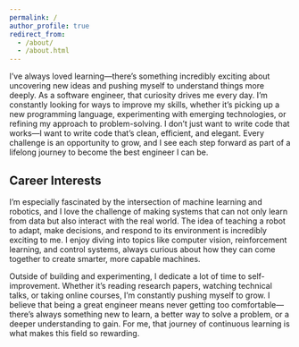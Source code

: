 ```yaml
---
permalink: /
author_profile: true
redirect_from: 
  - /about/
  - /about.html
---
```


I’ve always loved learning—there’s something incredibly exciting about uncovering new ideas and pushing myself to understand things more deeply. As a software engineer, that curiosity drives me every day. I’m constantly looking for ways to improve my skills, whether it’s picking up a new programming language, experimenting with emerging technologies, or refining my approach to problem-solving. I don’t just want to write code that works—I want to write code that’s clean, efficient, and elegant. Every challenge is an opportunity to grow, and I see each step forward as part of a lifelong journey to become the best engineer I can be.

**Career Interests**
---

I’m especially fascinated by the intersection of machine learning and robotics, and I love the challenge of making systems that can not only learn from data but also interact with the real world. The idea of teaching a robot to adapt, make decisions, and respond to its environment is incredibly exciting to me. I enjoy diving into topics like computer vision, reinforcement learning, and control systems, always curious about how they can come together to create smarter, more capable machines.

Outside of building and experimenting, I dedicate a lot of time to self-improvement. Whether it’s reading research papers, watching technical talks, or taking online courses, I’m constantly pushing myself to grow. I believe that being a great engineer means never getting too comfortable—there’s always something new to learn, a better way to solve a problem, or a deeper understanding to gain. For me, that journey of continuous learning is what makes this field so rewarding.
